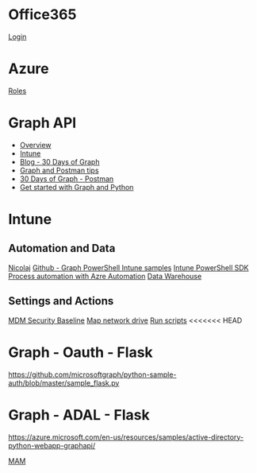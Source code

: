 # Office365

[Login](https://login.microsoftonline.com)

# Azure

[Roles](https://docs.microsoft.com/en-us/azure/active-directory/users-groups-roles/directory-assign-admin-roles)

# Graph API

- [Overview](https://docs.microsoft.com/en-us/graph/overview)  
- [Intune](https://docs.microsoft.com/en-us/graph/api/resources/intune-graph-overview?view=graph-rest-beta)
- [Blog - 30 Days of Graph](https://developer.microsoft.com/en-us/graph/blogs/announcing-30-days-of-microsoft-graph-blog-series/#)
- [Graph and Postman tips](https://www.chrisjohnson.io/2018/10/19/microsoft-graph-with-postman-tricks-and-tips/)
- [30 Days of Graph - Postman](https://developer.microsoft.com/en-us/graph/blogs/30daysmsgraph-day-13-postman-to-make-microsoft-graph-calls/)
- [Get started with Graph and Python]()

# Intune

## Automation and Data

[Nicolaj](https://www.scconfigmgr.com/2017/03/21/getting-started-with-microsoft-intune-and-powershell/)
[Github - Graph PowerShell Intune samples](https://github.com/microsoftgraph/powershell-intune-samples)
[Intune PowerShell SDK](https://github.com/Microsoft/Intune-PowerShell-SDK)
[Process automation with Azre Automation](https://oliverkieselbach.com/2018/02/25/process-automation-for-intune-and-azure-ad-with-azure-automation/)
[Data Warehouse](https://docs.microsoft.com/en-us/intune/reports-nav-create-intune-reports)

## Settings and Actions

[MDM Security Baseline](https://techcommunity.microsoft.com/t5/Enterprise-Mobility-Security/Microsoft-Intune-introduces-MDM-Security-Baselines-to-secure-the/ba-p/313442)
[Map network drive](https://tech.nicolonsky.ch/intune-execute-powershell-script-on-each-user-logon/)
[Run scripts](https://www.eshlomo.us/run-powershell-via-microsoft-intune/)
<<<<<<< HEAD

# Graph - Oauth - Flask

https://github.com/microsoftgraph/python-sample-auth/blob/master/sample_flask.py

# Graph - ADAL - Flask

https://azure.microsoft.com/en-us/resources/samples/active-directory-python-webapp-graphapi/

[MAM](https://www.windowsmanagementexperts.com/mobile-application-management-mam-and-intune/mobile-application-management-mam-and-intune.htm)

